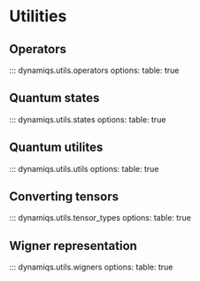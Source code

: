 # Utilities

## Operators

::: dynamiqs.utils.operators
    options:
        table: true

## Quantum states

::: dynamiqs.utils.states
    options:
        table: true

## Quantum utilites

::: dynamiqs.utils.utils
    options:
        table: true

## Converting tensors

::: dynamiqs.utils.tensor_types
    options:
        table: true

## Wigner representation

::: dynamiqs.utils.wigners
    options:
        table: true
